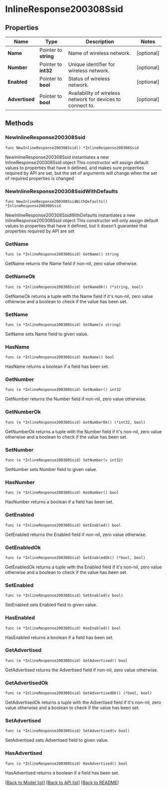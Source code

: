 # InlineResponse200308Ssid

## Properties

Name | Type | Description | Notes
------------ | ------------- | ------------- | -------------
**Name** | Pointer to **string** | Name of wireless network. | [optional] 
**Number** | Pointer to **int32** | Unique identifier for wireless network. | [optional] 
**Enabled** | Pointer to **bool** | Status of wireless network. | [optional] 
**Advertised** | Pointer to **bool** | Availability of wireless network for devices to connect to. | [optional] 

## Methods

### NewInlineResponse200308Ssid

`func NewInlineResponse200308Ssid() *InlineResponse200308Ssid`

NewInlineResponse200308Ssid instantiates a new InlineResponse200308Ssid object
This constructor will assign default values to properties that have it defined,
and makes sure properties required by API are set, but the set of arguments
will change when the set of required properties is changed

### NewInlineResponse200308SsidWithDefaults

`func NewInlineResponse200308SsidWithDefaults() *InlineResponse200308Ssid`

NewInlineResponse200308SsidWithDefaults instantiates a new InlineResponse200308Ssid object
This constructor will only assign default values to properties that have it defined,
but it doesn't guarantee that properties required by API are set

### GetName

`func (o *InlineResponse200308Ssid) GetName() string`

GetName returns the Name field if non-nil, zero value otherwise.

### GetNameOk

`func (o *InlineResponse200308Ssid) GetNameOk() (*string, bool)`

GetNameOk returns a tuple with the Name field if it's non-nil, zero value otherwise
and a boolean to check if the value has been set.

### SetName

`func (o *InlineResponse200308Ssid) SetName(v string)`

SetName sets Name field to given value.

### HasName

`func (o *InlineResponse200308Ssid) HasName() bool`

HasName returns a boolean if a field has been set.

### GetNumber

`func (o *InlineResponse200308Ssid) GetNumber() int32`

GetNumber returns the Number field if non-nil, zero value otherwise.

### GetNumberOk

`func (o *InlineResponse200308Ssid) GetNumberOk() (*int32, bool)`

GetNumberOk returns a tuple with the Number field if it's non-nil, zero value otherwise
and a boolean to check if the value has been set.

### SetNumber

`func (o *InlineResponse200308Ssid) SetNumber(v int32)`

SetNumber sets Number field to given value.

### HasNumber

`func (o *InlineResponse200308Ssid) HasNumber() bool`

HasNumber returns a boolean if a field has been set.

### GetEnabled

`func (o *InlineResponse200308Ssid) GetEnabled() bool`

GetEnabled returns the Enabled field if non-nil, zero value otherwise.

### GetEnabledOk

`func (o *InlineResponse200308Ssid) GetEnabledOk() (*bool, bool)`

GetEnabledOk returns a tuple with the Enabled field if it's non-nil, zero value otherwise
and a boolean to check if the value has been set.

### SetEnabled

`func (o *InlineResponse200308Ssid) SetEnabled(v bool)`

SetEnabled sets Enabled field to given value.

### HasEnabled

`func (o *InlineResponse200308Ssid) HasEnabled() bool`

HasEnabled returns a boolean if a field has been set.

### GetAdvertised

`func (o *InlineResponse200308Ssid) GetAdvertised() bool`

GetAdvertised returns the Advertised field if non-nil, zero value otherwise.

### GetAdvertisedOk

`func (o *InlineResponse200308Ssid) GetAdvertisedOk() (*bool, bool)`

GetAdvertisedOk returns a tuple with the Advertised field if it's non-nil, zero value otherwise
and a boolean to check if the value has been set.

### SetAdvertised

`func (o *InlineResponse200308Ssid) SetAdvertised(v bool)`

SetAdvertised sets Advertised field to given value.

### HasAdvertised

`func (o *InlineResponse200308Ssid) HasAdvertised() bool`

HasAdvertised returns a boolean if a field has been set.


[[Back to Model list]](../README.md#documentation-for-models) [[Back to API list]](../README.md#documentation-for-api-endpoints) [[Back to README]](../README.md)


